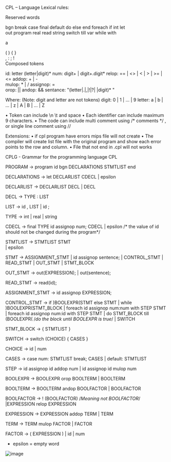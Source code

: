 CPL – Language
Lexical rules:

Reserved words

bgn break case final	default do  else	end  foreach if   int let    
out program real   read  string  switch till  var  while with

a

(   )   {	}  
,   :   ;   !  
 Composed tokens

id:             letter (letter|digit)*
num:            digit+  | digit+.digit*
relop:          ==  |  <> | <  |  >  | >= | <=
addop:          +   |  -   
mulop:          *   |  /
assignop:       =   
orop:           ||
andop:          &&
sentance:       "(letter|.|,|!|?| |digit)* "

Where:  (Note: digit and letter are not tokens)
   digit:  0  |  1  | ... |  9
   letter: a  |  b  | ... |  z  |  A  |  B  | ... | Z

•	Token can include \n \t and space
•	Each identifier can include maximum 9 characters.
•	The code can include multi comment using /* comments */ , or single line comment using // 

Extensions:
•	if cpl program have errors mips file will not create
•	The compiler will create list file with the original program and show each error points to the row and column.
•	File that not end in .cpl will not works






CPLG - Grammar for the programming language CPL


PROGRAM   -> program id  bgn  DECLARATIONS  STMTLIST end 

DECLARATIONS ->  let  DECLARLIST CDECL 
               | epsilon
 
DECLARLIST -> DECLARLIST  DECL
                    |   DECL
 
DECL ->  TYPE : LIST

LIST -> id , LIST
 	|   id ;

TYPE ->  int 
| real
| string  
 
 
CDECL -> final TYPE id assignop num; CDECL
        | epsilon
	/* the value of id should not be changed during the program*/


STMTLIST  ->  STMTLIST  STMT  
               | epsilon

STMT -> ASSIGNMENT_STMT
 | id assignop sentence;
 | CONTROL_STMT 
 | READ_STMT 
 | OUT_STMT
 | STMT_BLOCK

OUT_STMT -> out(EXPRESSION);
| out(sentence);

READ_STMT -> read(id);

ASSIGNMENT_STMT -> id assignop EXPRESSION;

CONTROL_STMT -> if )BOOLEXPR(STMT else STMT 
		   | while )BOOLEXPR(STMT_BLOCK
   | foreach id assignop num:num with STEP STMT 
   | foreach id assignop num:id with STEP STMT
   | do STMT_BLOCK till (BOOLEXPR(
    /*do the block until BOOLEXPR is true*/	
   | SWITCH	

STMT_BLOCK -> { STMTLIST }

SWITCH -> switch (CHOICE) { CASES }

CHOICE -> id 
	| num

CASES -> case num: STMTLIST break; CASES
	| default: STMTLIST

STEP -> id assignop id addop num
	   | id assignop id mulop num

BOOLEXPR -> BOOLEXPR orop BOOLTERM
   |         BOOLTERM

BOOLTERM -> BOOLTERM andop BOOLFACTOR
   |         BOOLFACTOR

BOOLFACTOR ->  ! (BOOLFACTOR) /*Meaning not BOOLFACTOR*/
|EXPRESSION  relop  EXPRESSION  

EXPRESSION -> EXPRESSION  addop  TERM 
 | TERM

TERM -> TERM mulop FACTOR
  | FACTOR

FACTOR -> ( EXPRESSION )
          | id
          | num
          
* epsilon = empty word

![image](https://user-images.githubusercontent.com/39697797/165337828-b89c36f5-9073-4aa7-84bb-e3da30a45e17.png)
